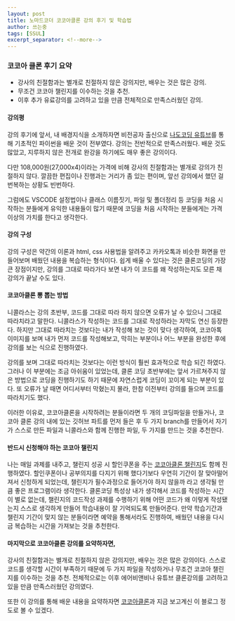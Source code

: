 ```yaml
---
layout: post
title: 노마드코더 코코아클론 강의 후기 및 학습법
author: 쓰는중
tags: [SSUL]
excerpt_separator: <!--more-->
---
```


<h3> 코코아 클론 후기 요약</h3>

- 강사의 친절함과는 별개로 친절하지 않은 강의지만, 배우는 것은 많은 강의.
- 무조건 코코아 챌린지를 이수하는 것을 추천.
- 이후 추가 유료강의를 고려하고 있을 만큼 전체적으로 만족스러웠던 강의.

 <!--more-->

<h4>강의평</h4>

강의 후기에 앞서, 내 배경지식을 소개하자면 비전공자 출신으로 [나도코딩 유튜브](https://www.youtube.com/channel/UC7iAOLiALt2rtMVAWWl4pnw)를 통해 기초적인 파이썬을 배운 것이 전부였다.
강의는 전반적으로 만족스러웠다. 배운 것도 많았고, 지루하지 않은 전개로 완강을 하기에도 매우 좋은 강의이다.

다만 108,000원(27,000x4)이라는 가격에 비해 강사의 친절함과는 별개로 강의가 친절하지 않다. 깔끔한 편집이나 진행과는 거리가 좀 있는 편이며, 앞선 강의에서 했던 걸 번복하는 상황도 빈번하다.

그럼에도 VSCODE 설정법이나 클래스 이름짓기, 파일 및 폴더정리 등 코딩을 처음 시작하는 분들에게 유익한 내용들이 많기 때문에 코딩을 처음 시작하는 분들에게는 가격 이상의 가치를 한다고 생각한다.

<h4>강의 구성</h4>
강의 구성은 약간의 이론과 html, css 사용법을 알려주고 카카오톡과 비슷한 화면을 만들어보며 배웠던 내용을 복습하는 형식이다. 쉽게 배울 수 있다는 것은 클론코딩의 가장 큰 장점이지만, 강의를 그대로 따라가다 보면 내가 이 코드를 왜 작성하는지도 모른 채 강의가 끝날 수도 있다.

<h4>코코아클론 뽕 뽑는 방법</h4>
니콜라스는 강의 초반부, 코드를 그대로 따라 하지 않으면 오류가 날 수 있으니 그대로 따라치라고 말한다. 니콜라스가 작성하는 코드를 그대로 작성하라는 자막도 연신 등장한다. 하지만 그대로 따라치는 것보다는 내가 작성해 보는 것이 맞다 생각하여, 코코아톡 이미지를 보며 내가 먼저 코드를 작성해보고, 막히는 부분이나 어느 부분을 완성한 후에 강의를 보는 식으로 진행하였다.

강의를 보며 그대로 따라치는 것보다는 이런 방식이 훨씬 효과적으로 학습 되긴 하였다. 그러나 이 부분에는 조금 아쉬움이 있었는데, 클론 코딩 초반부에는 앞서 가르쳐주지 않은 방법으로 코딩을 진행하기도 하기 때문에 자연스럽게 코딩이 꼬이게 되는 부분이 있다. 또 오류가 날 때면 어디서부터 막혔는지 몰라, 한참 이전부터 강의를 들으며 코드를 따라치기도 했다.

이러한 이유로, 코코아클론을 시작하려는 분들이라면 두 개의 코딩파일을 만들거나, 코코아 클론 강의 내에 있는 깃허브 파트를 먼저 들은 후 두 가지 branch를 만들어서 자기가 스스로 만든 파일과 니콜라스와 함께 진행한 파일, 두 가지를 만드는 것을 추천한다.

<h4>반드시 신청해야 하는 코코아 챌린지</h4>

나는 매일 과제를 내주고, 챌린지 성공 시 할인쿠폰을 주는 [코코아클론 챌린지](https://nomadcoders.co/kokoa-challenge)도 함께 진행하였다. 할인쿠폰이나 공부의지를 다지기 위해 했다기보다 우연히 기간이 잘 맞아떨어져서 신청하게 되었는데, 챌린지가 필수과정으로 들어가야 하지 않을까 라고 생각될 만큼 좋은 프로그램이라 생각한다. 클론코딩 특성상 내가 생각해서 코드를 작성하는 시간이 별로 없는데, 챌린지의 코드작성 과제를 수행하기 위해 어떤 코드가 왜 이렇게 작성됐는지 스스로 생각하게 만들어 학습내용이 잘 기억되도록 만들어준다. 만약 학습기간과 챌린지 기간이 맞지 않는 분들이라면 예약을 통해서라도 진행하여, 배웠던 내용을 다시금 복습하는 시간을 가져보는 것을 추천한다.

<h4>마지막으로 코코아클론 강의를 요약하자면,</h4>

강사의 친절함과는 별개로 친절하지 않은 강의지만, 배우는 것은 많은 강의이다.
스스로 코드를 생각할 시간이 부족하기 때문에 두 가지 파일을 작성하거나 무조건 코코아 챌린지를 이수하는 것을 추천.
전체적으로는 이후 에어비앤비나 유튜브 클론강의를 고려하고 있을 만큼 만족스러웠던 강의였다.

또한 이 강의를 통해 배운 내용을 요약하자면 [코코아클론](https://taeing.github.io/2021_winter_study/kokoa-clone/index.html)과 지금 보고계신 이 블로그 정도로 볼 수 있겠다.

